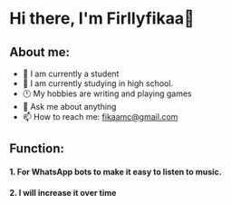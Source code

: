 # Hi there, I'm Firllyfikaa👋
## About me:
- 👤 I am currently a student 
- 🏫 I am currently studying in high school.
- 🕛 My hobbies are writing and playing games
- 💬 Ask me about anything
- 📫 How to reach me: fikaamc@gmail.com

## Function:

#### 1. For WhatsApp bots to make it easy to listen to music.

#### 2. I will increase it over time

